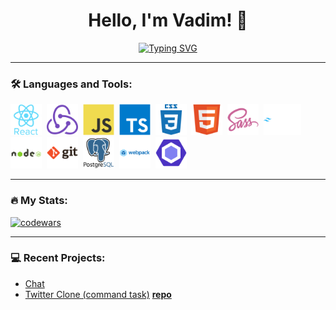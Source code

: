 <h1 align="center"> Hello, I'm Vadim! 👋</h1>

<div align="center">
  <a href="https://git.io/typing-svg"><img src="https://readme-typing-svg.herokuapp.com?font=Fira+Code&size=24&pause=1000&color=106E0F&center=true&vCenter=true&width=450&lines=Frontend+developer" alt="Typing SVG" /></a>
</div>

---

### :hammer_and_wrench: Languages and Tools:

<p>
<img src="https://github.com/devicons/devicon/blob/master/icons/react/react-original-wordmark.svg" title="React" alt="React" width="50" height="50"/>&nbsp;
<img src="https://github.com/devicons/devicon/blob/master/icons/redux/redux-original.svg" title="Redux" alt="Redux " width="50" height="50"/>&nbsp;
<img src="https://github.com/devicons/devicon/blob/master/icons/javascript/javascript-original.svg" title="JavaScript" alt="JavaScript" width="50" height="50"/>&nbsp;
<img src="https://github.com/devicons/devicon/blob/master/icons/typescript/typescript-original.svg" title="TypeScript" alt="TypeScript" width="50" height="50"/>&nbsp;
<img src="https://github.com/devicons/devicon/blob/master/icons/css3/css3-plain-wordmark.svg" title="CSS3" alt="CSS3" width="50" height="50"/>&nbsp;
<img src="https://github.com/devicons/devicon/blob/master/icons/html5/html5-original.svg" title="HTML5" alt="HTML5" width="50" height="50"/>&nbsp;
<img src="https://github.com/devicons/devicon/blob/master/icons/sass/sass-original.svg" title="SASS" alt="SASS" width="50" height="50"/>&nbsp;
<img src="https://github.com/devicons/devicon/blob/master/icons/tailwindcss/tailwindcss-original-wordmark.svg" title="tailwindcss" alt="tailwindcss" width="60" height="50"/>&nbsp;
<img src="https://github.com/devicons/devicon/blob/master/icons/nodejs/nodejs-original-wordmark.svg" title="NodeJS" alt="NodeJS" width="50" height="50"/>&nbsp;
<img src="https://github.com/devicons/devicon/blob/master/icons/git/git-original-wordmark.svg" title="Git" **alt="Git" width="50" height="50"/>&nbsp;
<img src="https://github.com/devicons/devicon/blob/master/icons/postgresql/postgresql-original-wordmark.svg" title="PostgreSQL" **alt="PostgreSQL" width="50" height="50"/>&nbsp;
<img src="https://github.com/devicons/devicon/blob/master/icons/webpack/webpack-original-wordmark.svg" title="Webpack" **alt="webpack" width="50" height="50"/>&nbsp;
<img src="https://github.com/devicons/devicon/blob/master/icons/eslint/eslint-original.svg" title="ESLint" **alt="ESLint" width="50" height="50"/>&nbsp;
</p>

---

### :fire: My Stats:

[![codewars](https://www.codewars.com/users/VShershen/badges/large)](https://www.codewars.com/users/VShershen)

---

### :computer: Recent Projects:
 - [Chat](https://github.com/Vadim001230/chat/tree/develop)
 - [Twitter Clone (command task)](https://glhttps://threetter.netlify.app/) [**repo**](https://github.com/YazykovaDaria/rs-clone/tree/develop)
